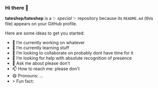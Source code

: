 ### Hi there 👋


**tateshep/tateshep** is a ✨ _special_ ✨ repository because its `README.md` (this file) appears on your GitHub profile.

Here are some ideas to get you started:

- 🔭 I’m currently working on whatever
- 🌱 I’m currently learning stuff
- 👯 I’m looking to collaborate on probably dont have time for it
- 🤔 I’m looking for help with absolute recognition of presence
- 💬 Ask me about please don't
- 📫 How to reach me: please don't
- 😄 Pronouns: ...
- ⚡ Fun fact: 


